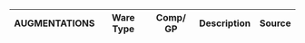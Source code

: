 | AUGMENTATIONS                     | Ware Type | Comp/<wbr>GP          | Description                                                                                               | Source        |
| :-------------------------------- | :-------: | :----------:          | :----------------------------------------------------------------------                                   |:------------- |